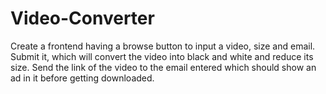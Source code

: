 # Video-Converter
Create a frontend having a browse button to input a video, size and email. Submit it, which will convert the video into black and white and reduce its size. Send the link of the video to the email entered which should show an ad in it before getting downloaded.
